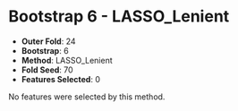 # Bootstrap 6 - LASSO_Lenient

- **Outer Fold**: 24
- **Bootstrap**: 6
- **Method**: LASSO_Lenient
- **Fold Seed**: 70
- **Features Selected**: 0

No features were selected by this method.
